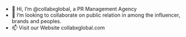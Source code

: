 - 👋 Hi, I’m @collabxglobal, a PR Management Agency
- 💞️ I’m looking to collaborate on public relation in among the influencer, brands and peoples.
- 📫 Visit our Website collabxglobal.com

<!---
collabxglobal/collabxglobal is a ✨ special ✨ repository because its `README.md` (this file) appears on your GitHub profile.
You can click the Preview link to take a look at your changes.
--->
